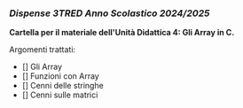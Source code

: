 ### *Dispense 3TRED Anno Scolastico 2024/2025*

**Cartella per il materiale dell'Unità Didattica 4: Gli Array in C.**

Argomenti trattati:
- [] Gli Array
- [] Funzioni con Array
- [] Cenni delle stringhe
- [] Cenni sulle matrici